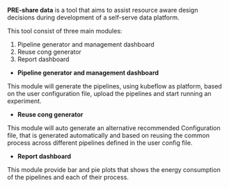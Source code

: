 **PRE-share data** is a tool that aims to assist resource aware design decisions during development of a self-serve data platform.

This tool consist of three main modules:

1. Pipeline generator and management dashboard
2. Reuse cong generator
3. Report dashboard


* **Pipeline generator and management dashboard**

This module will generate the pipelines, using kubeflow as platform, 
based on the user configuration file, upload the pipelines and start running an experiment. 

* **Reuse cong generator**

This module will auto generate an alternative recommended Configuration file,
that is generated automatically and based on reusing the common process across different pipelines defined in the user config file.

*  **Report dashboard**

This module provide bar and pie plots that shows the energy consumption of the pipelines and each of their process.